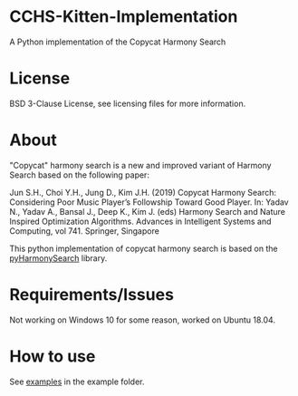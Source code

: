 # CCHS-Kitten-Implementation
A Python implementation of the Copycat Harmony Search

# License
BSD 3-Clause License, see licensing files for more information.

# About
"Copycat" harmony search is a new and improved variant of Harmony Search based on the following paper:

Jun S.H., Choi Y.H., Jung D., Kim J.H. (2019) Copycat Harmony Search: Considering Poor Music Player’s Followship Toward Good Player. In: Yadav N., Yadav A., Bansal J., Deep K., Kim J. (eds) Harmony Search and Nature Inspired Optimization Algorithms. Advances in Intelligent Systems and Computing, vol 741. Springer, Singapore

This python implementation of copycat harmony search is based on the [pyHarmonySearch](https://github.com/gfairchild/pyHarmonySearch) library.

# Requirements/Issues
Not working on Windows 10 for some reason, worked on Ubuntu 18.04.

# How to use
See [examples](https://github.com/cutelittlecat/CCHS-Kitten-Implementation/tree/master/example) in the example folder.
